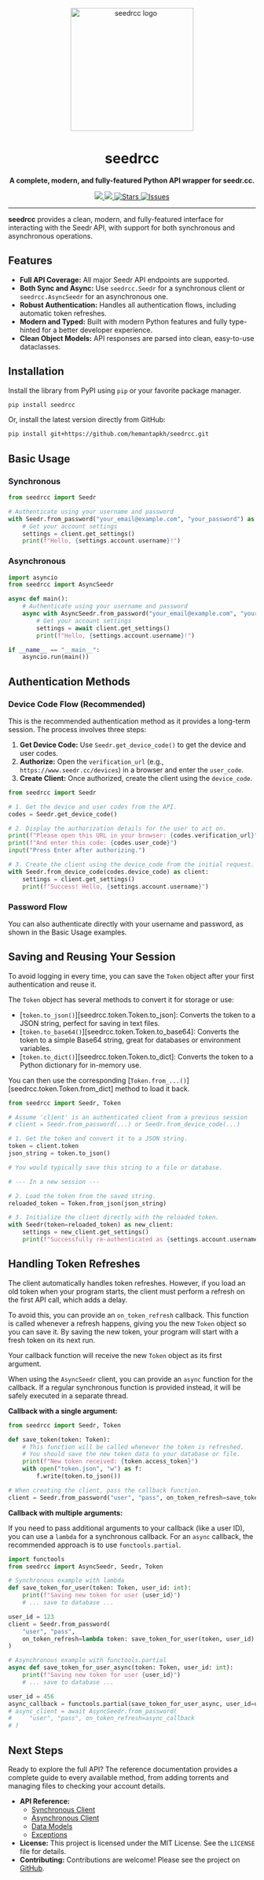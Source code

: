 <p align="center">
  <img src="images/seedrcc.png" width="250" alt="seedrcc logo">
</p>

<h1 align="center">seedrcc</h1>

<p align="center">
  <strong>A complete, modern, and fully-featured Python API wrapper for seedr.cc.</strong>
</p>

<p align="center">
<a href="https://pypi.org/project/seedrcc">
<img src='https://img.shields.io/pypi/v/seedrcc.svg'>
</a>
<a href="https://pepy.tech/project/seedrcc">
<img src='https://pepy.tech/badge/seedrcc'>
</a>
<a href="https://github.com/hemantapkh/seedrcc/stargazers">
<img src="https://img.shields.io/github/stars/hemantapkh/seedrcc" alt="Stars"/>
</a>
<a href="https://github.com/hemantapkh/seedrcc/issues">
<img src="https://img.shields.io/github/issues/hemantapkh/seedrcc" alt="Issues"/>
</a>
</p>

---

**seedrcc** provides a clean, modern, and fully-featured interface for interacting with the Seedr API, with support for both synchronous and asynchronous operations.

## Features

- **Full API Coverage:** All major Seedr API endpoints are supported.
- **Both Sync and Async:** Use `seedrcc.Seedr` for a synchronous client or `seedrcc.AsyncSeedr` for an asynchronous one.
- **Robust Authentication:** Handles all authentication flows, including automatic token refreshes.
- **Modern and Typed:** Built with modern Python features and fully type-hinted for a better developer experience.
- **Clean Object Models:** API responses are parsed into clean, easy-to-use dataclasses.

## Installation

Install the library from PyPI using `pip` or your favorite package manager.

```bash
pip install seedrcc
```

Or, install the latest version directly from GitHub:

```bash
pip install git+https://github.com/hemantapkh/seedrcc.git
```

## Basic Usage

### Synchronous

```python
from seedrcc import Seedr

# Authenticate using your username and password
with Seedr.from_password("your_email@example.com", "your_password") as client:
    # Get your account settings
    settings = client.get_settings()
    print(f"Hello, {settings.account.username}!")
```

### Asynchronous

```python
import asyncio
from seedrcc import AsyncSeedr

async def main():
    # Authenticate using your username and password
    async with AsyncSeedr.from_password("your_email@example.com", "your_password") as client:
        # Get your account settings
        settings = await client.get_settings()
        print(f"Hello, {settings.account.username}!")

if __name__ == "__main__":
    asyncio.run(main())
```

## Authentication Methods

### Device Code Flow (Recommended)

This is the recommended authentication method as it provides a long-term session. The process involves three steps:

1.  **Get Device Code:** Use `Seedr.get_device_code()` to get the device and user codes.
2.  **Authorize:** Open the `verification_url` (e.g., `https://www.seedr.cc/devices`) in a browser and enter the `user_code`.
3.  **Create Client:** Once authorized, create the client using the `device_code`.

```python
from seedrcc import Seedr

# 1. Get the device and user codes from the API.
codes = Seedr.get_device_code()

# 2. Display the authorization details for the user to act on.
print(f"Please open this URL in your browser: {codes.verification_url}")
print(f"And enter this code: {codes.user_code}")
input("Press Enter after authorizing.")

# 3. Create the client using the device_code from the initial request.
with Seedr.from_device_code(codes.device_code) as client:
    settings = client.get_settings()
    print(f"Success! Hello, {settings.account.username}")
```

### Password Flow

You can also authenticate directly with your username and password, as shown in the Basic Usage examples.

## Saving and Reusing Your Session

To avoid logging in every time, you can save the `Token` object after your first authentication and reuse it.

The `Token` object has several methods to convert it for storage or use:

- [`token.to_json()`][seedrcc.token.Token.to_json]: Converts the token to a JSON string, perfect for saving in text files.
- [`token.to_base64()`][seedrcc.token.Token.to_base64]: Converts the token to a simple Base64 string, great for databases or environment variables.
- [`token.to_dict()`][seedrcc.token.Token.to_dict]: Converts the token to a Python dictionary for in-memory use.

You can then use the corresponding [`Token.from_...()`][seedrcc.token.Token.from_dict] method to load it back.

```python
from seedrcc import Seedr, Token

# Assume 'client' is an authenticated client from a previous session
# client = Seedr.from_password(...) or Seedr.from_device_code(...)

# 1. Get the token and convert it to a JSON string.
token = client.token
json_string = token.to_json()

# You would typically save this string to a file or database.

# --- In a new session ---

# 2. Load the token from the saved string.
reloaded_token = Token.from_json(json_string)

# 3. Initialize the client directly with the reloaded token.
with Seedr(token=reloaded_token) as new_client:
    settings = new_client.get_settings()
    print(f"Successfully re-authenticated as {settings.account.username}")
```

## Handling Token Refreshes

The client automatically handles token refreshes. However, if you load an old token when your program starts, the client must perform a refresh on the first API call, which adds a delay.

To avoid this, you can provide an `on_token_refresh` callback. This function is called whenever a refresh happens, giving you the new `Token` object so you can save it. By saving the new token, your program will start with a fresh token on its next run.

Your callback function will receive the new `Token` object as its first argument.

When using the `AsyncSeedr` client, you can provide an `async` function for the callback. If a regular synchronous function is provided instead, it will be safely executed in a separate thread.

**Callback with a single argument:**

```python
from seedrcc import Seedr, Token

def save_token(token: Token):
    # This function will be called whenever the token is refreshed.
    # You should save the new token data to your database or file.
    print(f"New token received: {token.access_token}")
    with open("token.json", "w") as f:
        f.write(token.to_json())

# When creating the client, pass the callback function.
client = Seedr.from_password("user", "pass", on_token_refresh=save_token)
```

**Callback with multiple arguments:**

If you need to pass additional arguments to your callback (like a user ID), you can use a `lambda` for a synchronous callback. For an `async` callback, the recommended approach is to use `functools.partial`.

```python
import functools
from seedrcc import AsyncSeedr, Seedr, Token

# Synchronous example with lambda
def save_token_for_user(token: Token, user_id: int):
    print(f"Saving new token for user {user_id}")
    # ... save to database ...

user_id = 123
client = Seedr.from_password(
    "user", "pass",
    on_token_refresh=lambda token: save_token_for_user(token, user_id)
)

# Asynchronous example with functools.partial
async def save_token_for_user_async(token: Token, user_id: int):
    print(f"Saving new token for user {user_id}")
    # ... save to database ...

user_id = 456
async_callback = functools.partial(save_token_for_user_async, user_id=user_id)
# async_client = await AsyncSeedr.from_password(
#     "user", "pass", on_token_refresh=async_callback
# )
```

## Next Steps

Ready to explore the full API? The reference documentation provides a complete guide to every available method, from adding torrents and managing files to checking your account details.

- **API Reference:**
  - [Synchronous Client](sync_client.md)
  - [Asynchronous Client](async_client.md)
  - [Data Models](models.md)
  - [Exceptions](exceptions.md)
- **License:** This project is licensed under the MIT License. See the `LICENSE` file for details.
- **Contributing:** Contributions are welcome! Please see the project on [GitHub](https://github.com/hemantapkh/seedrcc).